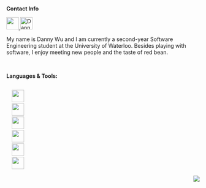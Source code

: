 <!--
### Oh hey, I didn't see you there 😉
-->

<br />

**Contact Info**

<a href="mailto: d246wu@gmail.com">
  <img height="32" src="https://img.icons8.com/wired/128/000000/email.png"/>
</a>
<a href="https://www.linkedin.com/in/wuda/">
  <img height="32" alt="Danny Wu's LinkedIn" src="https://img.icons8.com/wired/128/000000/linkedin.png" />
</a>

<br />

My name is Danny Wu and I am currently a second-year Software Engineering student at the University of Waterloo. 
Besides playing with software, I enjoy meeting new people and the taste of red bean.

<br />

**Languages & Tools:**

<code>
  <img height="32" src="https://img.icons8.com/wired/128/000000/java-coffee-cup-logo.png"/>
  <img height="32" src="https://img.icons8.com/wired/128/000000/c-programming.png"/>
  <img height="32" src="https://img.icons8.com/wired/128/000000/python.png"/>
  <img height="32" src="https://img.icons8.com/wired/128/000000/javascript.png"/>
  <img height="32" src="https://img.icons8.com/wired/128/000000/react.png"/>
  <img height="32" src="https://cdn.iconscout.com/icon/free/png-512/vim-1-458211.png"/>
</code>

<p align="end">
  <img src="https://visitor-badge.glitch.me/badge?page_id=dannywuwu.dannywuwu"/>
</p>

